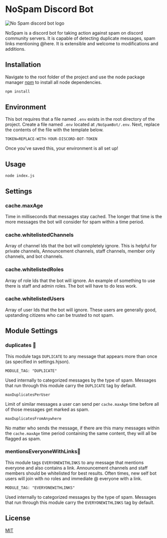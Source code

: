 # NoSpam Discord Bot

![No Spam discord bot logo](https://i.imgur.com/dRI2bdJ_d.webp)

NoSpam is a discord bot for taking action against spam on discord community servers. It is capable of detecting duplicate messages, spam links mentioning @here. It is extensible and welcome to modifications and additions.

## Installation

Navigate to the root folder of the project and use the node package manager [npm](https://docs.npmjs.com/downloading-and-installing-node-js-and-npm) to install all node dependencies.

```bash
npm install
```

## Environment
This bot requires that a file named `.env` exists in the root directory of the project. Create a file named `.env` located at `/NoSpamBot/.env`. Next, replace the contents of the file with the template below.

```
TOKEN=REPLACE-WITH-YOUR-DISCORD-BOT-TOKEN
```
Once you've saved this, your environment is all set up!

## Usage
```
node index.js
```

## Settings

### cache.maxAge

Time in milliseconds that messages stay cached. The longer that time is the more messages the bot will consider for spam within a time period.

### cache.whitelistedChannels
Array of channel Ids that the bot will completely ignore. This is helpful for private channels, Announcement channels, staff channels, member only channels, and bot channels. 

### cache.whitelistedRoles
Array of role Ids that the bot will ignore. An example of something to use there is staff and admin roles. The bot will have to do less work.

### cache.whitelistedUsers
Array of user Ids that the bot will ignore. These users are generally good, upstanding citizens who can be trusted to not spam.

## Module Settings
### duplicates 🤖

This module tags `DUPLICATE` to any message that appears more than once (as specified in settings.hjson). 

```
MODULE_TAG: "DUPLICATE"
```

Used internally to categorized messages by the type of spam. Messages that run through this module carry the `DUPLICATE` tag by default.

```
maxDuplicatesPerUser
```

Limit of similar messages a user can send per `cache.maxAge` time before all of those messages get marked as spam.

```
maxDuplicatesFromAnywhere
```

No matter who sends the message, if there are this many messages within the `cache.maxAge` time period containing the same content, they will all be flagged as spam.

### mentionsEveryoneWithLinks🤖

This module tags `EVERYONEWITHLINKS` to any message that mentions everyone and also contains a link. Announcement channels and staff members should be whitelisted for best results. Often times, new self bot users will join with no roles and immediate @ everyone with a link.

```
MODULE_TAG: "EVERYONEWITHLINKS"
```

Used internally to categorized messages by the type of spam. Messages that run through this module carry the `EVERYONEWITHLINKS` tag by default.
## License
[MIT](https://choosealicense.com/licenses/mit/)